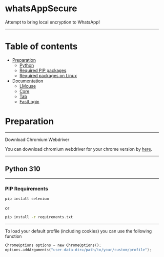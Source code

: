 # whatsAppSecure
Attempt to bring local encryption to WhatsApp!

-------------------

Table of contents
=================

<!--ts-->
   * [Preparation](#Preparation)
      * [Python](#Python-3.10)   
      * [Required PIP packages](#Required-PIP-packages)
      * [Required packages on Linux](#Required-packages-on-Linux)
   * [Documentation](#Documentation)
      * [LMouse](#LMouse)
      * [Core](#Core)
      * [Tab](#Tab)
      * [FastLogin](#FastLogin)
<!--te-->


Preparation
===========
------------------------


Download Chromium Webdriver

You can download chromium webdriver for your chrome version by [here](https://chromedriver.chromium.org/).

------------------

Python 310
-----------

------------------
### PIP Requirements 

```bash
pip install selenium
```
or
```bash
pip install -r requirements.txt
```

-------------------

To load your default profile (including cookies) you can use the following function
```python
ChromeOptions options = new ChromeOptions();
options.addArguments("user-data-dir=/path/to/your/custom/profile");
```